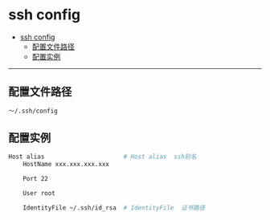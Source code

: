 # ssh config

- [ssh config](#ssh-config)
  - [配置文件路径](#配置文件路径)
  - [配置实例](#配置实例)

---

## 配置文件路径

```sh
～/.ssh/config
```

## 配置实例

```sh
Host alias                      # Host alias  ssh别名
    HostName xxx.xxx.xxx.xxx

    Port 22

    User root

    IdentityFile ~/.ssh/id_rsa  # IdentityFile  证书路径
```
